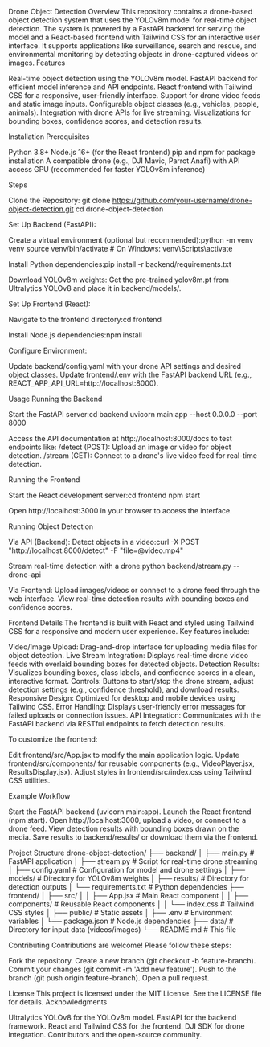 Drone Object Detection
Overview
This repository contains a drone-based object detection system that uses the YOLOv8m model for real-time object detection. The system is powered by a FastAPI backend for serving the model and a React-based frontend with Tailwind CSS for an interactive user interface. It supports applications like surveillance, search and rescue, and environmental monitoring by detecting objects in drone-captured videos or images.
Features

Real-time object detection using the YOLOv8m model.
FastAPI backend for efficient model inference and API endpoints.
React frontend with Tailwind CSS for a responsive, user-friendly interface.
Support for drone video feeds and static image inputs.
Configurable object classes (e.g., vehicles, people, animals).
Integration with drone APIs for live streaming.
Visualizations for bounding boxes, confidence scores, and detection results.

Installation
Prerequisites

Python 3.8+
Node.js 16+ (for the React frontend)
pip and npm for package installation
A compatible drone (e.g., DJI Mavic, Parrot Anafi) with API access
GPU (recommended for faster YOLOv8m inference)

Steps

Clone the Repository:
git clone https://github.com/your-username/drone-object-detection.git
cd drone-object-detection


Set Up Backend (FastAPI):

Create a virtual environment (optional but recommended):python -m venv venv
source venv/bin/activate  # On Windows: venv\Scripts\activate


Install Python dependencies:pip install -r backend/requirements.txt


Download YOLOv8m weights:
Get the pre-trained yolov8m.pt from Ultralytics YOLOv8 and place it in backend/models/.




Set Up Frontend (React):

Navigate to the frontend directory:cd frontend


Install Node.js dependencies:npm install




Configure Environment:

Update backend/config.yaml with your drone API settings and desired object classes.
Update frontend/.env with the FastAPI backend URL (e.g., REACT_APP_API_URL=http://localhost:8000).



Usage
Running the Backend

Start the FastAPI server:cd backend
uvicorn main:app --host 0.0.0.0 --port 8000


Access the API documentation at http://localhost:8000/docs to test endpoints like:
/detect (POST): Upload an image or video for object detection.
/stream (GET): Connect to a drone's live video feed for real-time detection.



Running the Frontend

Start the React development server:cd frontend
npm start


Open http://localhost:3000 in your browser to access the interface.

Running Object Detection

Via API (Backend):
Detect objects in a video:curl -X POST "http://localhost:8000/detect" -F "file=@video.mp4"


Stream real-time detection with a drone:python backend/stream.py --drone-api <your-drone-api>




Via Frontend:
Upload images/videos or connect to a drone feed through the web interface.
View real-time detection results with bounding boxes and confidence scores.



Frontend Details
The frontend is built with React and styled using Tailwind CSS for a responsive and modern user experience. Key features include:

Video/Image Upload: Drag-and-drop interface for uploading media files for object detection.
Live Stream Integration: Displays real-time drone video feeds with overlaid bounding boxes for detected objects.
Detection Results: Visualizes bounding boxes, class labels, and confidence scores in a clean, interactive format.
Controls: Buttons to start/stop the drone stream, adjust detection settings (e.g., confidence threshold), and download results.
Responsive Design: Optimized for desktop and mobile devices using Tailwind CSS.
Error Handling: Displays user-friendly error messages for failed uploads or connection issues.
API Integration: Communicates with the FastAPI backend via RESTful endpoints to fetch detection results.

To customize the frontend:

Edit frontend/src/App.jsx to modify the main application logic.
Update frontend/src/components/ for reusable components (e.g., VideoPlayer.jsx, ResultsDisplay.jsx).
Adjust styles in frontend/src/index.css using Tailwind CSS utilities.

Example Workflow

Start the FastAPI backend (uvicorn main:app).
Launch the React frontend (npm start).
Open http://localhost:3000, upload a video, or connect to a drone feed.
View detection results with bounding boxes drawn on the media.
Save results to backend/results/ or download them via the frontend.

Project Structure
drone-object-detection/
├── backend/
│   ├── main.py            # FastAPI application
│   ├── stream.py          # Script for real-time drone streaming
│   ├── config.yaml        # Configuration for model and drone settings
│   ├── models/            # Directory for YOLOv8m weights
│   ├── results/           # Directory for detection outputs
│   └── requirements.txt   # Python dependencies
├── frontend/
│   ├── src/
│   │   ├── App.jsx        # Main React component
│   │   ├── components/    # Reusable React components
│   │   └── index.css      # Tailwind CSS styles
│   ├── public/            # Static assets
│   ├── .env               # Environment variables
│   └── package.json       # Node.js dependencies
├── data/                  # Directory for input data (videos/images)
└── README.md              # This file

Contributing
Contributions are welcome! Please follow these steps:

Fork the repository.
Create a new branch (git checkout -b feature-branch).
Commit your changes (git commit -m 'Add new feature').
Push to the branch (git push origin feature-branch).
Open a pull request.

License
This project is licensed under the MIT License. See the LICENSE file for details.
Acknowledgments

Ultralytics YOLOv8 for the YOLOv8m model.
FastAPI for the backend framework.
React and Tailwind CSS for the frontend.
DJI SDK for drone integration.
Contributors and the open-source community.
